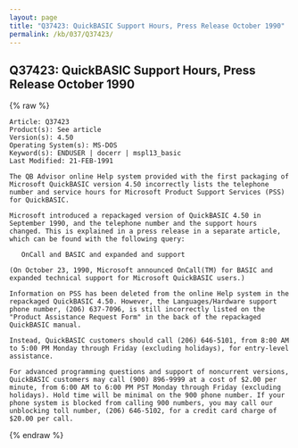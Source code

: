 ```yaml
---
layout: page
title: "Q37423: QuickBASIC Support Hours, Press Release October 1990"
permalink: /kb/037/Q37423/
---
```


## Q37423: QuickBASIC Support Hours, Press Release October 1990

{% raw %}

	Article: Q37423
	Product(s): See article
	Version(s): 4.50
	Operating System(s): MS-DOS
	Keyword(s): ENDUSER | docerr | mspl13_basic
	Last Modified: 21-FEB-1991
	
	The QB Advisor online Help system provided with the first packaging of
	Microsoft QuickBASIC version 4.50 incorrectly lists the telephone
	number and service hours for Microsoft Product Support Services (PSS)
	for QuickBASIC.
	
	Microsoft introduced a repackaged version of QuickBASIC 4.50 in
	September 1990, and the telephone number and the support hours
	changed. This is explained in a press release in a separate article,
	which can be found with the following query:
	
	   OnCall and BASIC and expanded and support
	
	(On October 23, 1990, Microsoft announced OnCall(TM) for BASIC and
	expanded technical support for Microsoft QuickBASIC users.)
	
	Information on PSS has been deleted from the online Help system in the
	repackaged QuickBASIC 4.50. However, the Languages/Hardware support
	phone number, (206) 637-7096, is still incorrectly listed on the
	"Product Assistance Request Form" in the back of the repackaged
	QuickBASIC manual.
	
	Instead, QuickBASIC customers should call (206) 646-5101, from 8:00 AM
	to 5:00 PM Monday through Friday (excluding holidays), for entry-level
	assistance.
	
	For advanced programming questions and support of noncurrent versions,
	QuickBASIC customers may call (900) 896-9999 at a cost of $2.00 per
	minute, from 6:00 AM to 6:00 PM PST Monday through Friday (excluding
	holidays). Hold time will be minimal on the 900 phone number. If your
	phone system is blocked from calling 900 numbers, you may call our
	unblocking toll number, (206) 646-5102, for a credit card charge of
	$20.00 per call.

{% endraw %}
